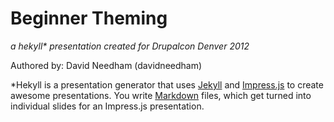 # Beginner Theming
_a hekyll* presentation created for Drupalcon Denver 2012_

Authored by: David Needham (davidneedham)

*Hekyll is a presentation generator that uses [Jekyll](https://github.com/mojombo/jekyll) and [Impress.js](https://github.com/bartaz/impress.js) to create awesome presentations. You write [Markdown](http://daringfireball.net/projects/markdown/syntax) files, which get turned into individual slides for an Impress.js presentation.
